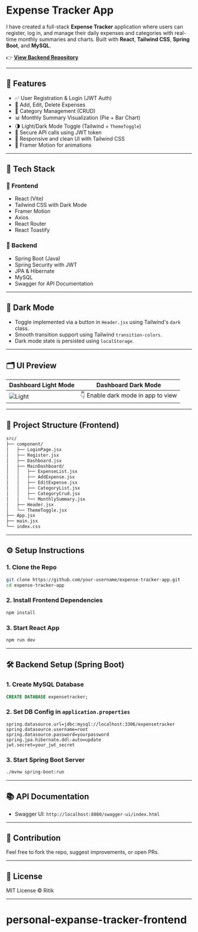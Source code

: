 # Expense Tracker App

I have created a full-stack **Expense Tracker** application where users can register, log in, and manage their daily expenses and categories with real-time monthly summaries and charts. Built with **React**, **Tailwind CSS**, **Spring Boot**, and **MySQL**.

👉 **[View Backend Repository](https://github.com/ritik178/personal-expanse-tracker)**

---

## 🚀 Features

* ✅ User Registration & Login (JWT Auth)
* 📂 Add, Edit, Delete Expenses
* 📒 Category Management (CRUD)
* 📊 Monthly Summary Visualization (Pie + Bar Chart)
* 🌗 Light/Dark Mode Toggle (Tailwind + `ThemeToggle`)
* 🔐 Secure API calls using JWT token
* 💅 Responsive and clean UI with Tailwind CSS
* 🎨 Framer Motion for animations

---

## 🧰 Tech Stack

### 🔹 Frontend

* React (Vite)
* Tailwind CSS with Dark Mode
* Framer Motion
* Axios
* React Router
* React Toastify

### 🔸 Backend

* Spring Boot (Java)
* Spring Security with JWT
* JPA & Hibernate
* MySQL
* Swagger for API Documentation

---

## 🌙 Dark Mode

* Toggle implemented via a button in `Header.jsx` using Tailwind's `dark` class.
* Smooth transition support using Tailwind `transition-colors`.
* Dark mode state is persisted using `localStorage`.

---

## 🗂 UI Preview

| Dashboard Light Mode                | Dashboard Dark Mode                |
| ----------------------------------- | ---------------------------------- |
| ![Light](./Screenshot%20\(13\).png) | 👇 Enable dark mode in app to view |

---

## 📁 Project Structure (Frontend)

```bash
src/
├── component/
│   ├── LoginPage.jsx
│   ├── Register.jsx
│   ├── Dashboard.jsx
│   ├── MainDashboard/
│   │   ├── ExpenseList.jsx
│   │   ├── AddExpense.jsx
│   │   ├── EditExpense.jsx
│   │   ├── CategoryList.jsx
│   │   ├── CategoryCrud.jsx
│   │   └── MonthlySummary.jsx
│   ├── Header.jsx
│   └── ThemeToggle.jsx
├── App.jsx
├── main.jsx
└── index.css
```

---

## ⚙️ Setup Instructions

### 1. Clone the Repo

```bash
git clone https://github.com/your-username/expense-tracker-app.git
cd expense-tracker-app
```

### 2. Install Frontend Dependencies

```bash
npm install
```

### 3. Start React App

```bash
npm run dev
```

---

## 🛠 Backend Setup (Spring Boot)

### 1. Create MySQL Database

```sql
CREATE DATABASE expensetracker;
```

### 2. Set DB Config in `application.properties`

```properties
spring.datasource.url=jdbc:mysql://localhost:3306/expensetracker
spring.datasource.username=root
spring.datasource.password=yourpassword
spring.jpa.hibernate.ddl-auto=update
jwt.secret=your_jwt_secret
```

### 3. Start Spring Boot Server

```bash
./mvnw spring-boot:run
```

---

## 📚 API Documentation

* Swagger UI: `http://localhost:8080/swagger-ui/index.html`

---

## 🙌 Contribution

Feel free to fork the repo, suggest improvements, or open PRs.

---

## 📃 License

MIT License © Ritik

---

# personal-expanse-tracker-frontend
